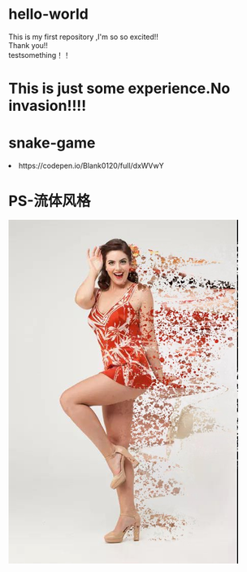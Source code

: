 # hello-world
This is my first repository ,I'm so so excited!!<br>
Thank you!!<br>
testsomething！！<br>
# This is just some experience.No invasion!!!!<br>



# snake-game<br>
<li>https://codepen.io/Blank0120/full/dxWVwY<br>
  
  
# PS-流体风格<br>
![流体人物](images/01.jpg)

